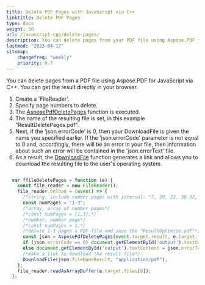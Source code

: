 ```yaml
---
title: Delete PDF Pages with JavaScript via C++ 
linktitle: Delete PDF Pages
type: docs
weight: 30
url: /javascript-cpp/delete-pages/
description: You can delete pages from your PDF file using Aspose.PDF for JavaScript via C++  library.
lastmod: "2023-04-17"
sitemap:
    changefreq: "weekly"
    priority: 0.7
---
```


You can delete pages from a PDF file using Aspose.PDF for JavaScript via C++. You can get the result directly in your browser.

1. Create a 'FileReader'.
1. Specify page numbers to delete.
1. The [AsposePdfDeletePages](https://reference.aspose.com/pdf/javascript-cpp/core/asposepdfdeletepages/) function is executed.
1. The name of the resulting file is set, in this example "ResultDeletePages.pdf".
1. Next, if the 'json.errorCode' is 0, then your DownloadFile is given the name you specified earlier. If the 'json.errorCode' parameter is not equal to 0 and, accordingly, there will be an error in your file, then information about such an error will be contained in the 'json.errorText' file.
1. As a result, the [DownloadFile](https://reference.aspose.com/pdf/javascript-cpp/misc/downloadfile/) function generates a link and allows you to download the resulting file to the user's operating system.

```js

  var ffileDeletePages = function (e) {
    const file_reader = new FileReader();
    file_reader.onload = (event) => {
      /*string, include number pages with interval: "7, 20, 22, 30-32, 33, 36-40, 46"*/
      const numPages = "1-3";
      /*array, array of number pages*/
      /*const numPages = [1,3];*/
      /*number, number page*/
      /*const numPages = 1;*/
      /*delete 1-3 pages a PDF-file and save the "ResultOptimize.pdf"*/
      const json = AsposePdfDeletePages(event.target.result, e.target.files[0].name, "ResultDeletePages.pdf", numPages);
      if (json.errorCode == 0) document.getElementById('output').textContent = json.fileNameResult;
      else document.getElementById('output').textContent = json.errorText;
      /*make a link to download the result file*/
      DownloadFile(json.fileNameResult, "application/pdf");
    };
    file_reader.readAsArrayBuffer(e.target.files[0]);
  };
```

